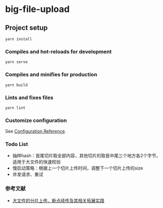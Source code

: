# big-file-upload

## Project setup
```
yarn install
```

### Compiles and hot-reloads for development
```
yarn serve
```

### Compiles and minifies for production
```
yarn build
```

### Lints and fixes files
```
yarn lint
```

### Customize configuration
See [Configuration Reference](https://cli.vuejs.org/config/).

### Todo List
 - 抽样hash：首尾切片取全部内容，其他切片的取首中尾三个地方各2个字节，适用于大文件的快速校验
 - 慢启动策略：根据上一个切片上传时间，调整下一个切片上传的size
 - 并发请求、重试

### 参考文献
 - [大文件的分片上传、断点续传及其相关拓展实践](https://mp.weixin.qq.com/s/vf3gbRxPR9T_xFwWuSVABg)
